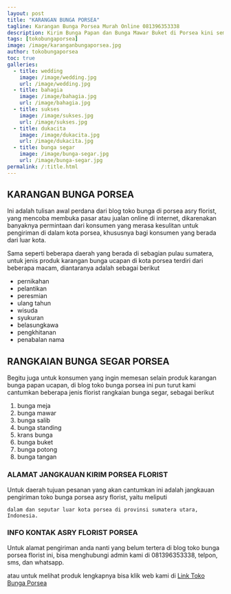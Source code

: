 ```yaml
---
layout: post
title: "KARANGAN BUNGA PORSEA"
tagline: Karangan Bunga Porsea Murah Online 081396353338
description: Kirim Bunga Papan dan Bunga Mawar Buket di Porsea kini semakin mudah dan simpel karena hadirnya salah satu florist kota porsea terbaik.
tags: [tokobungaporsea]
image: /image/karanganbungaporsea.jpg
author: tokobungaporsea
toc: true
galleries:
  - title: wedding
    image: /image/wedding.jpg
    url: /image/wedding.jpg
  - title: bahagia
    image: /image/bahagia.jpg
    url: /image/bahagia.jpg
  - title: sukses
    image: /image/sukses.jpg
    url: /image/sukses.jpg
  - title: dukacita
    image: /image/dukacita.jpg
    url: /image/dukacita.jpg
  - title: bunga segar
    image: /image/bunga-segar.jpg
    url: /image/bunga-segar.jpg
permalink: /:title.html
---
```


## KARANGAN BUNGA PORSEA
Ini adalah tulisan awal perdana dari blog toko bunga di porsea asry florist, yang mencoba membuka pasar atau jualan online di internet, dikarenakan banyaknya permintaan dari
konsumen yang merasa kesulitan untuk pengiriman di dalam kota porsea, khususnya bagi konsumen yang berada dari luar kota.

Sama seperti beberapa daerah yang berada di sebagian pulau sumatera, untuk jenis produk karangan bunga ucapan di kota porsea terdiri dari beberapa macam, diantaranya
adalah sebagai berikut
- pernikahan
- pelantikan
- peresmian
- ulang tahun
- wisuda
- syukuran
- belasungkawa
- pengkhitanan
- penabalan nama

## RANGKAIAN BUNGA SEGAR PORSEA

Begitu juga untuk konsumen yang ingin memesan selain produk karangan bunga papan ucapan, di blog toko bunga porsea ini pun turut kami cantumkan beberapa jenis florist rangkaian bunga segar, sebagai berikut
1. bunga meja
2. bunga mawar
3. bunga salib
4. bunga standing
5. krans bunga
6. bunga buket
7. bunga potong
8. bunga tangan

### ALAMAT JANGKAUAN KIRIM PORSEA FLORIST

Untuk daerah tujuan pesanan yang akan cantumkan ini adalah jangkauan pengiriman toko bunga porsea asry florist, yaitu meliputi

```
dalam dan seputar luar kota porsea di provinsi sumatera utara, Indonesia.
```

### INFO KONTAK ASRY FLORIST PORSEA

Untuk alamat pengiriman anda nanti yang belum tertera di blog toko bunga porsea florist ini, bisa menghubungi admin kami di 081396353338, telpon, sms, dan whatsapp.

atau untuk melihat produk lengkapnya bisa klik web kami di [Link Toko Bunga Porsea](https://tokobungaporsea.github.io "toko bunga di porsea")
